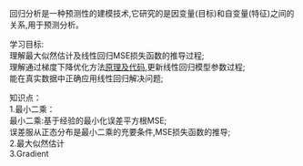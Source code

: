 回归分析是一种预测性的建模技术,它研究的是因变量(目标)和自变量(特征)之间的关系,用于预测分析。

学习目标:  
理解最大似然估计及线性回归MSE损失函数的推导过程;  
理解通过梯度下降优化方法[原理及代码](https://zhuanlan.zhihu.com/p/36564434),更新线性回归模型参数过程;  
能在真实数据中正确应用线性回归解决问题;  

知识点：  
1.最小二乘：  
	最小二乘:基于经验的最小化误差平方根MSE;  
	误差服从正态分布是最小二乘的充要条件,MSE损失函数的推导;  
2.最大似然估计  
3.Gradient 
